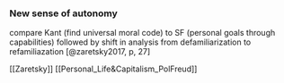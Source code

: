 ### New sense of autonomy

compare Kant (find universal moral code) to SF (personal goals through capabilities) followed by shift in analysis from defamiliarization to refamiliazation [@zaretsky2017, p, 27]

[[Zaretsky]]
[[Personal_Life&Capitalism_PolFreud]]
